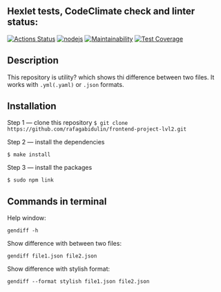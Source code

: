 ## Hexlet tests, CodeClimate check and linter status:
[![Actions Status](https://github.com/rafagabidulin/frontend-project-lvl2/workflows/hexlet-check/badge.svg)](https://github.com/rafagabidulin/frontend-project-lvl2/actions)
[![nodejs](https://github.com/rafagabidulin/frontend-project-lvl2/actions/workflows/nodejs.yml/badge.svg)](https://github.com/rafagabidulin/frontend-project-lvl2/actions/workflows/nodejs.yml)
[![Maintainability](https://api.codeclimate.com/v1/badges/43b008f9380d53c5052d/maintainability)](https://codeclimate.com/github/rafagabidulin/frontend-project-lvl2/maintainability)
[![Test Coverage](https://api.codeclimate.com/v1/badges/43b008f9380d53c5052d/test_coverage)](https://codeclimate.com/github/rafagabidulin/frontend-project-lvl2/test_coverage)

## Description
This repository is utility? which shows thi difference between two files. It works with `.yml(.yaml)` or `.json` formats.

## Installation
Step 1 — clone this repository
```$ git clone https://github.com/rafagabidulin/frontend-project-lvl2.git```

Step 2 — install the dependencies
```
$ make install
```

Step 3 — install the packages
```
$ sudo npm link
```

## Commands in terminal
Help window:
```
gendiff -h
```

Show difference with between two files:
```
gendiff file1.json file2.json
```

Show difference with stylish format:
```
gendiff --format stylish file1.json file2.json
```

